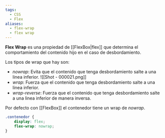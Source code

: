 ```yaml
---
tags:
  - CSS
  - Flex
aliases:
  - flex-wrap
  - flex wrap
---
```

**Flex Wrap** es una propiedad de [[FlexBox|flex]] que determina el comportamiento del contenido hijo en el caso de desbordamiento.

Los tipos de wrap que hay son:
- *nowrap*: Evita que el contenido que tenga desbordamiento salte a una linea inferior.
 ![[Shot - 000021.png]]
- *wrap*: Fuerza que el contenido que tenga desbordamiento salte a una linea inferior.
- *wrap-reverse*: Fuerza que el contenido que tenga desbordamiento salte a una linea inferior de manera inversa.

Por defecto con [[FlexBox]] el contenedor tiene un wrap de *nowrap*.
```css
.contenedor {
	display: flex;
	flex-wrap: nowrap;
}
```